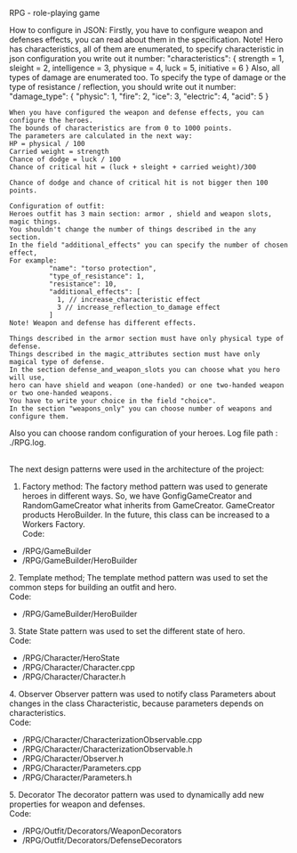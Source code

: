 RPG - role-playing game

How to configure  in JSON:
    Firstly, you have to configure weapon and defenses effects, you can read about them in the specification.
    Note! Hero has characteristics, all of them are enumerated,
    to specify characteristic in json configuration you write out it number:
    "characteristics":
    {
    strength = 1,
    sleight = 2,
    intelligence = 3,
    physique = 4,
    luck = 5,
    initiative = 6
    }
    Also, all types of damage are enumerated too.
    To specify the type of damage or the type of resistance / reflection, you should write out it number:
    "damage_type": {
      "physic": 1,
      "fire": 2,
      "ice": 3,
      "electric": 4,
      "acid": 5
    }

    When you have configured the weapon and defense effects, you can configure the heroes.
    The bounds of characteristics are from 0 to 1000 points.
    The parameters are calculated in the next way:
    HP = physical / 100
    Carried weight = strength
    Chance of dodge = luck / 100
    Chance of critical hit = (luck + sleight + carried weight)/300

    Chance of dodge and chance of critical hit is not bigger then 100 points.

    Configuration of outfit:
    Heroes outfit has 3 main section: armor , shield and weapon slots, magic things.
    You shouldn't change the number of things described in the any section.
    In the field "additional_effects" you can specify the number of chosen effect,
    For example:
              "name": "torso protection",
              "type_of_resistance": 1,
              "resistance": 10,
              "additional_effects": [
                1, // increase_characteristic effect
                3 // increase_reflection_to_damage effect
              ]
    Note! Weapon and defense has different effects.

    Things described in the armor section must have only physical type of defense.
    Things described in the magic_attributes section must have only magical type of defense.
    In the section defense_and_weapon_slots you can choose what you hero will use,
    hero can have shield and weapon (one-handed) or one two-handed weapon or two one-handed weapons.
    You have to write your choice in the field "choice".
    In the section "weapons_only" you can choose number of weapons and configure them.

Also you can choose random configuration of your heroes.
Log file path : ./RPG.log.

<br> The next design patterns were used in the architecture of the project: </br>
1. Factory method: 
The factory method pattern was used to generate heroes in different ways. So, we have GonfigGameCreator and RandomGameCreator what inherits from GameCreator. GameCreator products HeroBuilder. In the future, this class can be increased to a Workers Factory.
<br> Code: </br>
<ul>
<li>/RPG/GameBuilder</li>
<li>/RPG/GameBuilder/HeroBuilder </li>
</ul>
2. Template method;
The template method pattern was used to set the common steps for building an outfit and hero.
<br>Code:</br>
<ul>
<li>/RPG/GameBuilder/HeroBuilder</li>
</ul>
3. State
State pattern was used to set the different state of hero.
<br>Code:</br>
<ul>
<li>/RPG/Character/HeroState</li>
<li>/RPG/Character/Character.cpp</li>
<li>/RPG/Character/Character.h</li>
</ul>
4.  Observer
Observer pattern was used to notify class Parameters about changes in the class Characteristic, because parameters depends on characteristics.
<br>Code:</br>
<ul>
<li>/RPG/Character/CharacterizationObservable.cpp</li>
<li>/RPG/Character/CharacterizationObservable.h</li>
<li>/RPG/Character/Observer.h</li>
<li>/RPG/Character/Parameters.cpp</li>
<li>/RPG/Character/Parameters.h</li>
</ul>
5. Decorator
The decorator pattern was used to dynamically add new properties for weapon and defenses.
<br>Code:</br>
<ul>
<li>/RPG/Outfit/Decorators/WeaponDecorators</li>
<li>/RPG/Outfit/Decorators/DefenseDecorators</li>
</ul>
